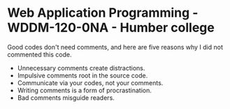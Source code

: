 # Web Application Programming - WDDM-120-0NA - Humber college

Good codes don't need comments, and here are five reasons why I did not commented this code.

* Unnecessary comments create distractions.
* Impulsive comments root in the source code.
* Communicate via your codes, not your comments.
* Writing comments is a form of procrastination.
* Bad comments misguide readers.
